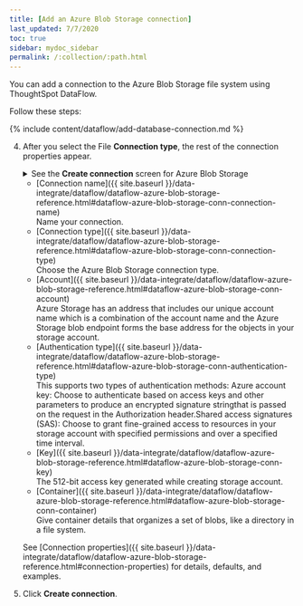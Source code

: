 ```yaml
---
title: [Add an Azure Blob Storage connection]
last_updated: 7/7/2020
toc: true
sidebar: mydoc_sidebar
permalink: /:collection/:path.html
---
```

You can add a connection to the Azure Blob Storage file system using ThoughtSpot DataFlow.

Follow these steps:

{% include content/dataflow/add-database-connection.md %}

4. After you select the File **Connection type**, the rest of the connection properties appear.

   <details>
     <summary>See the <strong>Create connection</strong> screen for Azure Blob Storage</summary>
     <p>
      <img src="../../images/dataflow-azure-blob-storage-create.png" alt="Add a connection to Azure Blob Storage" /></p>
   </details>

   * [Connection name]({{ site.baseurl }}/data-integrate/dataflow/dataflow-azure-blob-storage-reference.html#dataflow-azure-blob-storage-conn-connection-name)<br/>Name your connection.
   * [Connection type]({{ site.baseurl }}/data-integrate/dataflow/dataflow-azure-blob-storage-reference.html#dataflow-azure-blob-storage-conn-connection-type)<br/>Choose the Azure Blob Storage connection type.
   * [Account]({{ site.baseurl }}/data-integrate/dataflow/dataflow-azure-blob-storage-reference.html#dataflow-azure-blob-storage-conn-account)<br/>Azure Storage has an address that includes our unique account name which is a combination of the account name and the Azure Storage blob endpoint forms the base address for the objects in your storage account.
   * [Authentication type]({{ site.baseurl }}/data-integrate/dataflow/dataflow-azure-blob-storage-reference.html#dataflow-azure-blob-storage-conn-authentication-type)<br/>This supports two types of authentication methods: Azure account key: Choose to authenticate based on access keys and other parameters to produce an encrypted signature stringthat is passed on the request in the Authorization header.Shared access signatures (SAS): Choose to grant fine-grained access to resources in your storage account with specified permissions and over a specified time interval.
   * [Key]({{ site.baseurl }}/data-integrate/dataflow/dataflow-azure-blob-storage-reference.html#dataflow-azure-blob-storage-conn-key)<br/>The 512-bit access key generated while creating storage account.
   * [Container]({{ site.baseurl }}/data-integrate/dataflow/dataflow-azure-blob-storage-reference.html#dataflow-azure-blob-storage-conn-container)<br/>Give container details that organizes a set of blobs, like a directory in a file system.

   See [Connection properties]({{ site.baseurl }}/data-integrate/dataflow/dataflow-azure-blob-storage-reference.html#connection-properties) for details, defaults, and examples.

5. Click **Create connection**.   
